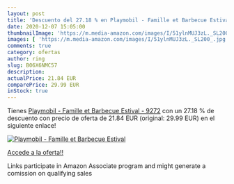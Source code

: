 ```yaml
---
layout: post
title: 'Descuento del 27.18 % en Playmobil - Famille et Barbecue Estival '
date: 2020-12-07 15:05:00
thumbnailImage: 'https://m.media-amazon.com/images/I/51ylnMUJ3zL._SL200_.jpg'
images: [ 'https://m.media-amazon.com/images/I/51ylnMUJ3zL._SL200_.jpg' ]
comments: true
category: ofertas
author: ring
slug: B06X6NMC57
description:
actualPrice: 21.84 EUR
comparePrice: 29.99 EUR
inStock: true
---
```


Tienes [Playmobil - Famille et Barbecue Estival - 9272](https://www.amazon.fr/dp/B06X6NMC57/?tag=tolees0d-21) con un 27.18 % de descuento con precio de oferta de 21.84 EUR (original: 29.99 EUR) en el siguiente enlace!

[![Playmobil - Famille et Barbecue Estival ](https://m.media-amazon.com/images/I/51ylnMUJ3zL._SL200_.jpg)](https://www.amazon.fr/dp/B06X6NMC57/?tag=tolees0d-21)

[Accede a la oferta!!](https://www.amazon.fr/dp/B06X6NMC57/?tag=tolees0d-21)

Links participate in Amazon Associate program and might generate a comission on qualifying sales


